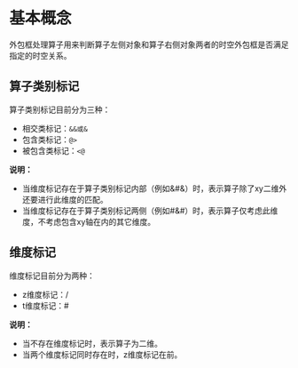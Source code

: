# 基本概念

外包框处理算子用来判断算子左侧对象和算子右侧对象两者的时空外包框是否满足指定的时空关系。

## 算子类别标记

算子类别标记目前分为三种：

-   相交类标记：`&&或&`
-   包含类标记：`@>`
-   被包含类标记：`<@`

**说明：**

-   当维度标记存在于算子类别标记内部（例如&\#&）时，表示算子除了xy二维外还要进行此维度的匹配。
-   当维度标记存在于算子类别标记两侧（例如\#&\#）时，表示算子仅考虑此维度，不考虑包含xy轴在内的其它维度。

## 维度标记

维度标记目前分为两种：

-   z维度标记：/
-   t维度标记：\#

**说明：**

-   当不存在维度标记时，表示算子为二维。
-   当两个维度标记同时存在时，z维度标记在前。

